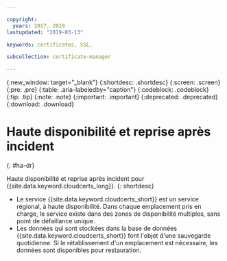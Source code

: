 ```yaml
---

copyright:
  years: 2017, 2019
lastupdated: "2019-03-13"

keywords: certificates, SSL, 

subcollection: certificate-manager

---
```


{:new_window: target="_blank"}
{:shortdesc: .shortdesc}
{:screen: .screen}
{:pre: .pre}
{:table: .aria-labeledby="caption"}
{:codeblock: .codeblock}
{:tip: .tip}
{:note: .note}
{:important: .important}
{:deprecated: .deprecated}
{:download: .download}

# Haute disponibilité et reprise après incident
{: #ha-dr}

Haute disponibilité et reprise après incident pour {{site.data.keyword.cloudcerts_long}}.
{: shortdesc}

* Le service {{site.data.keyword.cloudcerts_short}} est un service régional, à haute disponibilité. Dans chaque emplacement pris en charge, le service existe dans des zones de disponibilité multiples, sans point de défaillance unique.
* Les données qui sont stockées dans la base de données {{site.data.keyword.cloudcerts_short}} font l'objet d'une sauvegarde quotidienne. Si le rétablissement d'un emplacement est nécessaire, les données sont disponibles pour restauration.
